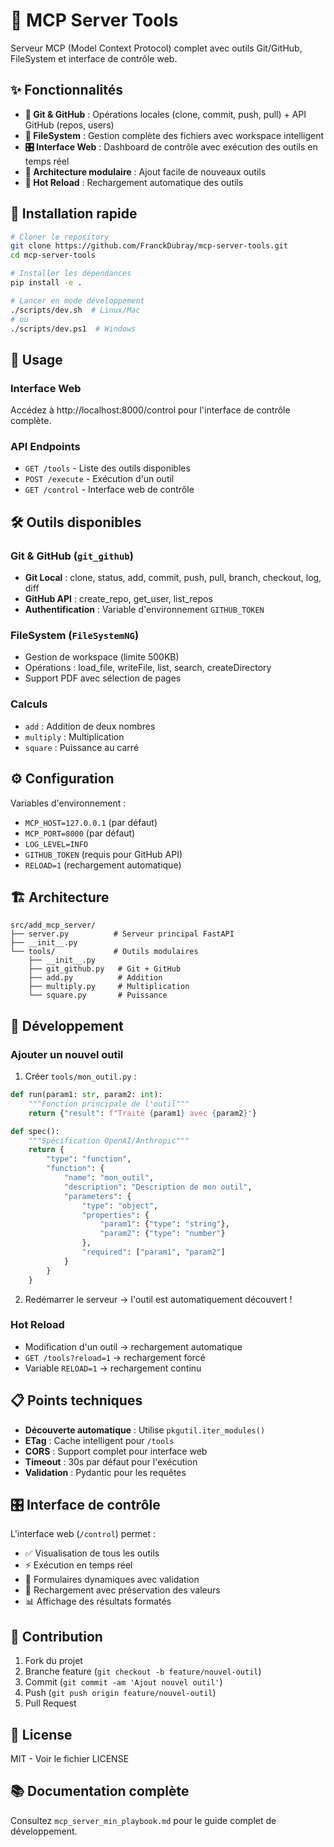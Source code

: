 # 🔧 MCP Server Tools

Serveur MCP (Model Context Protocol) complet avec outils Git/GitHub, FileSystem et interface de contrôle web.

## ✨ Fonctionnalités

- **🐙 Git & GitHub** : Opérations locales (clone, commit, push, pull) + API GitHub (repos, users)
- **📁 FileSystem** : Gestion complète des fichiers avec workspace intelligent
- **🎛 Interface Web** : Dashboard de contrôle avec exécution des outils en temps réel
- **🔌 Architecture modulaire** : Ajout facile de nouveaux outils
- **🔄 Hot Reload** : Rechargement automatique des outils

## 🚀 Installation rapide

```bash
# Cloner le repository
git clone https://github.com/FranckDubray/mcp-server-tools.git
cd mcp-server-tools

# Installer les dépendances
pip install -e .

# Lancer en mode développement
./scripts/dev.sh  # Linux/Mac
# ou
./scripts/dev.ps1  # Windows
```

## 🎯 Usage

### Interface Web
Accédez à http://localhost:8000/control pour l'interface de contrôle complète.

### API Endpoints
- `GET /tools` - Liste des outils disponibles
- `POST /execute` - Exécution d'un outil
- `GET /control` - Interface web de contrôle

## 🛠 Outils disponibles

### Git & GitHub (`git_github`)
- **Git Local** : clone, status, add, commit, push, pull, branch, checkout, log, diff
- **GitHub API** : create_repo, get_user, list_repos
- **Authentification** : Variable d'environnement `GITHUB_TOKEN`

### FileSystem (`FileSystemNG`)
- Gestion de workspace (limite 500KB)
- Opérations : load_file, writeFile, list, search, createDirectory
- Support PDF avec sélection de pages

### Calculs
- `add` : Addition de deux nombres
- `multiply` : Multiplication
- `square` : Puissance au carré

## ⚙️ Configuration

Variables d'environnement :
- `MCP_HOST=127.0.0.1` (par défaut)
- `MCP_PORT=8000` (par défaut)
- `LOG_LEVEL=INFO`
- `GITHUB_TOKEN` (requis pour GitHub API)
- `RELOAD=1` (rechargement automatique)

## 🏗 Architecture

```
src/add_mcp_server/
├── server.py          # Serveur principal FastAPI
├── __init__.py
└── tools/             # Outils modulaires
    ├── __init__.py
    ├── git_github.py   # Git + GitHub
    ├── add.py          # Addition
    ├── multiply.py     # Multiplication
    └── square.py       # Puissance
```

## 🔄 Développement

### Ajouter un nouvel outil

1. Créer `tools/mon_outil.py` :
```python
def run(param1: str, param2: int):
    """Fonction principale de l'outil"""
    return {"result": f"Traité {param1} avec {param2}"}

def spec():
    """Spécification OpenAI/Anthropic"""
    return {
        "type": "function", 
        "function": {
            "name": "mon_outil",
            "description": "Description de mon outil",
            "parameters": {
                "type": "object",
                "properties": {
                    "param1": {"type": "string"},
                    "param2": {"type": "number"}
                },
                "required": ["param1", "param2"]
            }
        }
    }
```

2. Redémarrer le serveur → l'outil est automatiquement découvert !

### Hot Reload
- Modification d'un outil → rechargement automatique
- `GET /tools?reload=1` → rechargement forcé
- Variable `RELOAD=1` → rechargement continu

## 📋 Points techniques

- **Découverte automatique** : Utilise `pkgutil.iter_modules()`
- **ETag** : Cache intelligent pour `/tools`
- **CORS** : Support complet pour interface web
- **Timeout** : 30s par défaut pour l'exécution
- **Validation** : Pydantic pour les requêtes

## 🎛 Interface de contrôle

L'interface web (`/control`) permet :
- ✅ Visualisation de tous les outils
- ⚡ Exécution en temps réel
- 📝 Formulaires dynamiques avec validation
- 🔄 Rechargement avec préservation des valeurs
- 📊 Affichage des résultats formatés

## 🤝 Contribution

1. Fork du projet
2. Branche feature (`git checkout -b feature/nouvel-outil`)
3. Commit (`git commit -am 'Ajout nouvel outil'`)
4. Push (`git push origin feature/nouvel-outil`)
5. Pull Request

## 📝 License

MIT - Voir le fichier LICENSE

## 📚 Documentation complète

Consultez `mcp_server_min_playbook.md` pour le guide complet de développement.